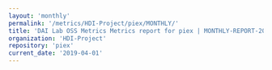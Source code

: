 ```yaml
---
layout: 'monthly'
permalink: '/metrics/HDI-Project/piex/MONTHLY/'
title: 'DAI Lab OSS Metrics Metrics report for piex | MONTHLY-REPORT-2019-04-01'
organization: 'HDI-Project'
repository: 'piex'
current_date: '2019-04-01'
---
```

